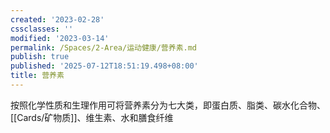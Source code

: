 ```yaml
---
created: '2023-02-28'
cssclasses: ''
modified: '2023-03-14'
permalink: /Spaces/2-Area/运动健康/营养素.md
publish: true
published: '2025-07-12T18:51:19.498+08:00'
title: 营养素
---
```

按照化学性质和生理作用可将营养素分为七大类，即蛋白质、脂类、碳水化合物、[[Cards/矿物质]]、维生素、水和膳食纤维